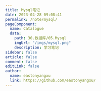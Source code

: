 ```yaml
---
title: Mysql笔记
date: 2023-04-28 09:08:41
permalink: /note/mysql/
pageComponent:
  name: Catalogue
  data:
    path: 30.数据库/05.Mysql
    imgUrl: "/imgs/mysql.png"
    description: 学习笔记
sidebar: false
article: false
comment: false
editLink: false
author:
  name: eastonyangxu
  link: https://github.com/eastonyangxu/
---
```

